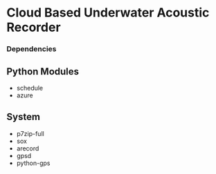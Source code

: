 # Cloud Based Underwater Acoustic Recorder

### Dependencies
## Python Modules
* schedule
* azure
## System
* p7zip-full
* sox
* arecord
* gpsd
* python-gps
